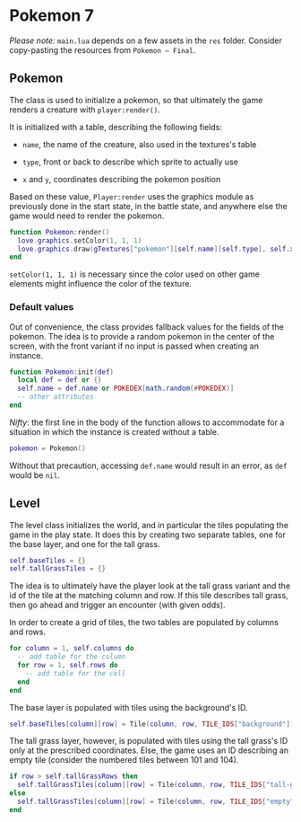 # Pokemon 7

_Please note:_ `main.lua` depends on a few assets in the `res` folder. Consider copy-pasting the resources from `Pokemon — Final`.

## Pokemon

The class is used to initialize a pokemon, so that ultimately the game renders a creature with `player:render()`.

It is initialized with a table, describing the following fields:

- `name`, the name of the creature, also used in the textures's table

- `type`, front or back to describe which sprite to actually use

- `x` and `y`, coordinates describing the pokemon position

Based on these value, `Player:render` uses the graphics module as previously done in the start state, in the battle state, and anywhere else the game would need to render the pokemon.

```lua
function Pokemon:render()
  love.graphics.setColor(1, 1, 1)
  love.graphics.draw(gTextures["pokemon"][self.name][self.type], self.x, self.y)
end
```

`setColor(1, 1, 1)` is necessary since the color used on other game elements might influence the color of the texture.

### Default values

Out of convenience, the class provides fallback values for the fields of the pokemon. The idea is to provide a random pokemon in the center of the screen, with the front variant if no input is passed when creating an instance.

```lua
function Pokemon:init(def)
  local def = def or {}
  self.name = def.name or POKEDEX[math.random(#POKEDEX)]
  -- other attributes
end
```

_Nifty_: the first line in the body of the function allows to accommodate for a situation in which the instance is created without a table.

```lua
pokemon = Pokemon()
```

Without that precaution, accessing `def.name` would result in an error, as `def` would be `nil`.

## Level

The level class initializes the world, and in particular the tiles populating the game in the play state. It does this by creating two separate tables, one for the base layer, and one for the tall grass.

```lua
self.baseTiles = {}
self.tallGrassTiles = {}
```

The idea is to ultimately have the player look at the tall grass variant and the id of the tile at the matching column and row. If this tile describes tall grass, then go ahead and trigger an encounter (with given odds).

In order to create a grid of tiles, the two tables are populated by columns and rows.

```lua
for column = 1, self.columns do
  -- add table for the column
  for row = 1, self.rows do
    -- add table for the cell
  end
end
```

The base layer is populated with tiles using the background's ID.

```lua
self.baseTiles[column][row] = Tile(column, row, TILE_IDS["background"])
```

The tall grass layer, however, is populated with tiles using the tall grass's ID only at the prescribed coordinates. Else, the game uses an ID describing an empty tile (consider the numbered tiles between 101 and 104).

```lua
if row > self.tallGrassRows then
  self.tallGrassTiles[column][row] = Tile(column, row, TILE_IDS["tall-grass"])
else
  self.tallGrassTiles[column][row] = Tile(column, row, TILE_IDS["empty"])
end
```
